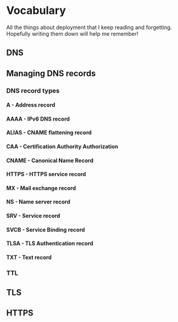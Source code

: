 # Vocabulary

All the things about deployment that I keep reading and forgetting.
Hopefully writing them down will help me remember!

## DNS

## Managing DNS records

### DNS record types

#### A - Address record

#### AAAA - IPv6 DNS record

#### ALIAS - CNAME flattening record

#### CAA - Certification Authority Authorization

#### CNAME - Canonical Name Record

#### HTTPS - HTTPS service record

#### MX - Mail exchange record

#### NS - Name server record

#### SRV - Service record

#### SVCB - Service Binding record

#### TLSA - TLS Authentication record

#### TXT - Text record

### TTL

## TLS

## HTTPS
